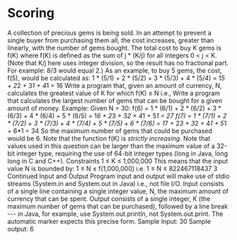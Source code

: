 # Scoring
A collection of precious gems is being sold. In an attempt to prevent a single buyer from purchasing
them all, the cost increases, greater than linearly, with the number of gems bought.
The total cost to buy K gems is f(K) where f(K) is defined as the sum of j * (K/j) for all integers 0 < j <
K. (Note that K/j here uses integer division, so the result has no fractional part. For example: 8/3
would equal 2.)
As an example, to buy 5 gems, the cost, f(5), would be calculated as:
1 * (5/1) + 2 * (5/2) + 3 * (5/3) + 4 * (5/4) = 1*5 + 2*2 + 3*1 + 4*1 = 16
Write a program that, given an amount of currency, N, calculates the greatest value of K for which
f(K) ≤ N i.e., Write a program that calculates the largest number of gems that can be bought for a
given amount of money.
Example:
Given N = 30:
f(6) = 1 * (6/1) + 2 * (6/2) + 3 * (6/3) + 4 * (6/4) + 5 * (6/5)
= 1*6 + 2*3 + 3*2 + 4*1 + 5*1
= 27
f(7) = 1 * (7/1) + 2 * (7/2) + 3 * (7/3) + 4 * (7/4) + 5 * (7/5) + 6 * (7/6)
= 1*7 + 2*3 + 3*2 + 4*1 + 5*1 + 6*1
= 34
So the maximum number of gems that could be purchased would be 6.
Note that the function f(K) is *strictly increasing*.
Note that values used in this question can be larger than the maximum value of a 32-bit integer
type, requiring the use of 64-bit integer types (long in Java, long long in C and C++).
Constraints
1 ≤ K ≤ 1,000,000
This means that the input value N is bounded by:
1 ≤ N ≤ f(1,000,000) i.e. 1 ≤ N ≤ 822467118437
3
Continued
Input and Output
Program input and output will make use of stdio streams (System.in and System.out in
Java) i.e., not file I/O.
Input consists of a single line containing a single integer value, N, the maximum amount of currency
that can be spent.
Output consists of a single integer, K (the maximum number of gems that can be purchased),
followed by a line break --- in Java, for example, use System.out.println, not
System.out.print. The automatic marker expects this precise form.
Sample Input:
30
Sample output:
6

